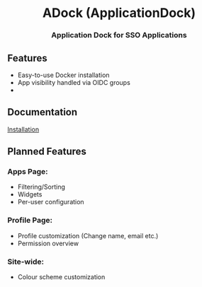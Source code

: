 <h1 align=center> ADock (ApplicationDock)</h1>

<h3 align=center>Application Dock for SSO Applications</h3>

## Features

- Easy-to-use Docker installation
- App visibility handled via OIDC groups
- 

## Documentation

[Installation](docs/installation.md)

## Planned Features
### Apps Page:
- Filtering/Sorting
- Widgets
- Per-user configuration
### Profile Page:
- Profile customization (Change name, email etc.)
- Permission overview
### Site-wide:
- Colour scheme customization
